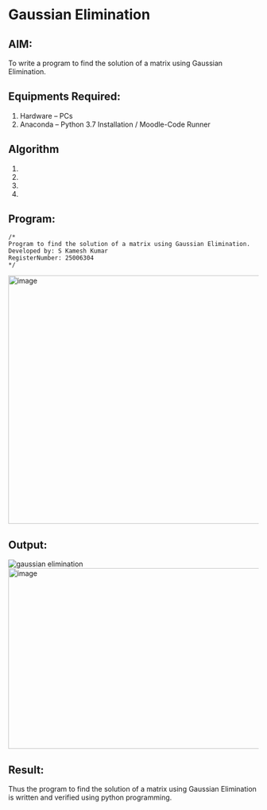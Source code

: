 # Gaussian Elimination

## AIM:
To write a program to find the solution of a matrix using Gaussian Elimination.

## Equipments Required:
1. Hardware – PCs
2. Anaconda – Python 3.7 Installation / Moodle-Code Runner

## Algorithm
1. 
2. 
3. 
4. 

## Program:
```
/*
Program to find the solution of a matrix using Gaussian Elimination.
Developed by: S Kamesh Kumar
RegisterNumber: 25006304
*/
```
<img width="694" height="499" alt="image" src="https://github.com/user-attachments/assets/06cf2029-92df-49cd-92bd-5d5cb29bde88" />


## Output:
![gaussian elimination]()
<img width="641" height="363" alt="image" src="https://github.com/user-attachments/assets/80a741f3-8771-4d77-99c2-1e322389156c" />


## Result:
Thus the program to find the solution of a matrix using Gaussian Elimination is written and verified using python programming.

